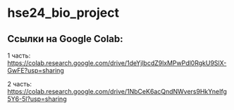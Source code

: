 # hse24_bio_project

## Ссылки на Google Colab:

1 часть: https://colab.research.google.com/drive/1deYjlbcdZ9lxMPwPdl0RgkU9SlX-GwFE?usp=sharing

2 часть: https://colab.research.google.com/drive/1NbCeK6acQndNWvers9HkYneIfg5Y6-5l?usp=sharing

